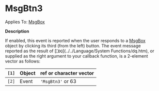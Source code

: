 




<h1 class="heading"><span class="name">MsgBtn3</span></h1>

Applies To: [MsgBox](../a-z/msgbox.md)


**Description**


If enabled, this event is reported when the user responds to a [MsgBox](../a-z/msgbox.md) object by clicking its third (from the left) button. The event message reported as the result of [`⎕DQ`](../../Language/System Functions/dq.htm), or supplied as the right argument to your callback function, is a 2-element vector as follows:


| `[1]` | Object | ref or character vector |
| --- | --- | ---  |
| `[2]` | Event | `'MsgBtn3'` or 63 |



